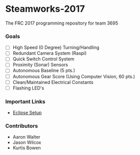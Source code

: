 # Steamworks-2017
The FRC 2017 programming repository for team 3695

### Goals
 - [ ] High Speed (0 Degree) Turning/Handling
 - [ ] Redundant Camera System (Raspi)
 - [ ] Quick Switch Control System
 - [ ] Proximity (Sonar) Sensors
 - [ ] Autonomous Baseline (5 pts.)
 - [ ] Autonomous Gear Score  (Using Computer Vision, 60 pts.)
 - [ ] Clean/Maintained Electrical Constants
 - [ ] Flashing LED's

### Important Links
 - [Eclipse Setup](https://wpilib.screenstepslive.com/s/4485/m/13809/l/599681-installing-eclipse-c-java)

### Contributors
 * Aaron Walter
 * Jason Wilcox
 * Kurtis Bowen
